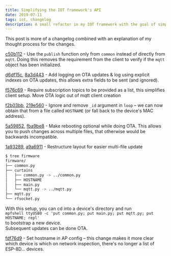 ```yaml
---
title: Simplifying the IOT framework's API
date: 2019-07-11
tags: iot, changelog
description: A small refactor in my IOT framework with the goal of simplifying the API
---
```

This post is more of a changelog combined with an explanation of my thought process for the changes.  

[c50b112](https://github.com/DavidVentura/iot_home/commit/c50b112) - Use the `publish` function only from `common` instead of directly from `mqtt`. Doing this removes the requirement from the client to verify if the `mqtt` object has been initialized.

[d6df15c](https://github.com/DavidVentura/iot_home/commit/d6df15c), [8a3d443](https://github.com/DavidVentura/iot_home/commit/8a3d443) - Add logging on OTA updates & log using explicit indexes on OTA updates, this allows extra fields to be sent (and ignored).

[f576c69](https://github.com/DavidVentura/iot_home/commit/f576c69) - Require subscription topics to be provided as a list, this simplifies client setup. Move OTA logic out of mqtt client creation

[f2b03bb](https://github.com/DavidVentura/iot_home/commit/f2b03bb), [219e560](https://github.com/DavidVentura/iot_home/commit/219e560) - Ignore and remove `_id` argument in `loop` &ndash; we can now obtain that from a file called `HOSTNAME` (or fall back to the device's MAC address).

[5a59852](https://github.com/DavidVentura/iot_home/commit/5a59852), [fba9be8](https://github.com/DavidVentura/iot_home/commit/fba9be8) - Make rebooting optional while doing OTA. This allows you to push changes across multiple files, that otherwise would be backwards incompatible.

[1a93289](https://github.com/DavidVentura/iot_home/commit/1a93289), [a9a6911](https://github.com/DavidVentura/iot_home/commit/a9a6911) - Restructure layout for easier multi-file update

```bash
$ tree firmware
firmware/
├── common.py
├── curtains
│   ├── common.py -> ../common.py
│   ├── HOSTNAME
│   ├── main.py
│   └── mqtt.py -> ../mqtt.py
├── mqtt.py
└── rfsocket.py
```

With this setup, you can cd into a device's directory and run  
`mpfshell ttyUSB0 -c 'put common.py; put main.py; put mqtt.py; put HOSTNAME; repl'`  
to bootstrap a new device.  
Subsequent updates can be done OTA.

[fdf76d9](https://github.com/DavidVentura/iot_home/commit/fdf76d9) - Set hostname in AP config &ndash; this change makes it more clear which device is which on network inspection, there's no longer a list of ESP-8D... devices.

